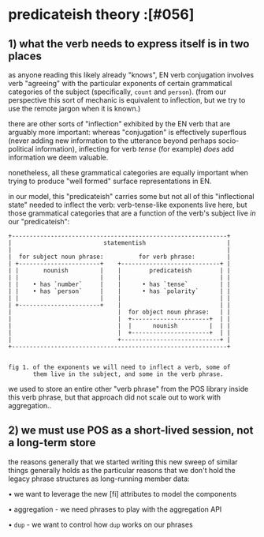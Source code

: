 # predicateish theory :[#056]

## 1) what the verb needs to express itself is in two places

as anyone reading this likely already "knows", EN verb conjugation
involves verb "agreeing" with the particular exponents of certain
grammatical categories of the subject (specifically, `count` and
`person`). (from our perspective this sort of mechanic is equivalent
to inflection, but we try to use the remote jargon when it is known.)

there are other sorts of "inflection" exhibited by the EN verb that
are arguably more important: whereas "conjugation" is effectively
superflous (never adding new information to the utterance beyond
perhaps socio-political information), inflecting for verb *tense*
(for example) *does* add information we deem valuable.

nonetheless, all these grammatical categories are equally important
when trying to produce "well formed" surface representations in EN.

in our model, this "predicateish" carries some but not all of this
"inflectional state" needed to inflect the verb: verb-tense-like
exponents live here, but those grammatical categories that are a
function of the verb's subject live *in* our "predicateish":


    +-------------------------------------------------------------+
    |                          statementish                       |
    |                                                             |
    |  for subject noun phrase:          for verb phrase:         |
    | +-----------------------+    +----------------------------+ |
    | |       nounish         |    |        predicateish        | |
    | |                       |    |                            | |
    | |    • has `number`     |    |      • has `tense`         | |
    | |    • has `person`     |    |      • has `polarity`      | |
    | |                       |    |                            | |
    | +-----------------------+    |                            | |
    |                              |  for object noun phrase:   | |
    |                              |  +----------------------+  | |
    |                              |  |      nounish         |  | |
    |                              |  +----------------------+  | |
    |                              +----------------------------+ |
    +-------------------------------------------------------------+


    fig 1. of the exponents we will need to inflect a verb, some of
           them live in the subject, and some in the verb phrase.

we used to store an entire other "verb phrase" from the POS library
inside this verb phrase, but that approach did not scale out to work
with aggregation..




## 2) we must use POS as a short-lived session, not a long-term store

the reasons generally that we started writing this new sweep of similar
things generally holds as the particular reasons that we don't hold the
legacy phrase structures as long-running member data:

  • we want to leverage the new [fi] attributes to model the components

  • aggregation - we need phrases to play with the aggregation API

  • `dup` - we want to control how `dup` works on our phrases
